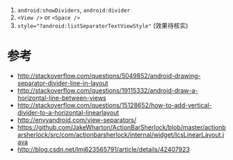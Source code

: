 1. `android:showDividers`, `android:divider`
2. `<View />` or `<Space />`
3. `style="?android:listSeparatorTextViewStyle"` (效果待核实)

# 参考
- http://stackoverflow.com/questions/5049852/android-drawing-separator-divider-line-in-layout
- http://stackoverflow.com/questions/19115332/android-draw-a-horizontal-line-between-views
- http://stackoverflow.com/questions/15128652/how-to-add-vertical-divider-to-a-horizontal-linearlayout
- http://envyandroid.com/view-separators/
- https://github.com/JakeWharton/ActionBarSherlock/blob/master/actionbarsherlock/src/com/actionbarsherlock/internal/widget/IcsLinearLayout.java
- http://blog.csdn.net/lmj623565791/article/details/42407923
